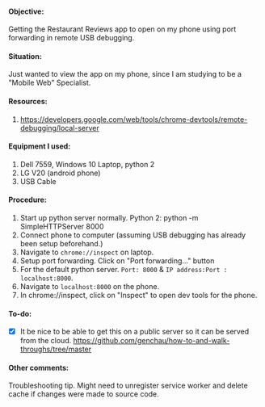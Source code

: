 #### Objective: 
Getting the Restaurant Reviews app to open on my phone using port forwarding in remote USB debugging.

#### Situation:
Just wanted to view the app on my phone, since I am studying to be a "Mobile Web" Specialist.

#### Resources:
1. https://developers.google.com/web/tools/chrome-devtools/remote-debugging/local-server

#### Equipment I used:
1. Dell 7559, Windows 10 Laptop, python 2
2. LG V20 (android phone)
3. USB Cable

#### Procedure:
1. Start up python server normally. Python 2: python -m SimpleHTTPServer 8000
2. Connect phone to computer (assuming USB debugging has already been setup beforehand.)
3. Navigate to `chrome://inspect` on laptop.
4. Setup port forwarding. Click on "Port forwarding..." button
5. For the default python server. `Port: 8000` & `IP address:Port : localhost:8000`.
6. Navigate to `localhost:8000` on the phone.
7. In chrome://inspect, click on "Inspect" to open dev tools for the phone.

#### To-do:
- [X] It be nice to be able to get this on a public server so it can be served from the cloud. https://github.com/genchau/how-to-and-walk-throughs/tree/master

#### Other comments:
Troubleshooting tip. Might need to unregister service worker and delete cache if changes were made to source code.

